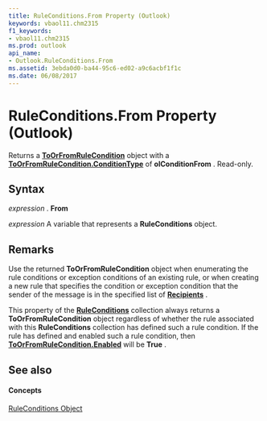 ```yaml
---
title: RuleConditions.From Property (Outlook)
keywords: vbaol11.chm2315
f1_keywords:
- vbaol11.chm2315
ms.prod: outlook
api_name:
- Outlook.RuleConditions.From
ms.assetid: 3ebda0d0-ba44-95c6-ed02-a9c6acbf1f1c
ms.date: 06/08/2017
---
```



# RuleConditions.From Property (Outlook)

Returns a **[ToOrFromRuleCondition](toorfromrulecondition-object-outlook.md)** object with a **[ToOrFromRuleCondition.ConditionType](toorfromrulecondition-conditiontype-property-outlook.md)** of **olConditionFrom** . Read-only.


## Syntax

 _expression_ . **From**

 _expression_ A variable that represents a **RuleConditions** object.


## Remarks

Use the returned **ToOrFromRuleCondition** object when enumerating the rule conditions or exception conditions of an existing rule, or when creating a new rule that specifies the condition or exception condition that the sender of the message is in the specified list of **[Recipients](recipients-object-outlook.md)** .

This property of the **[RuleConditions](ruleconditions-object-outlook.md)** collection always returns a **ToOrFromRuleCondition** object regardless of whether the rule associated with this **RuleConditions** collection has defined such a rule condition. If the rule has defined and enabled such a rule condition, then **[ToOrFromRuleCondition.Enabled](toorfromrulecondition-enabled-property-outlook.md)** will be **True** .


## See also


#### Concepts


[RuleConditions Object](ruleconditions-object-outlook.md)


